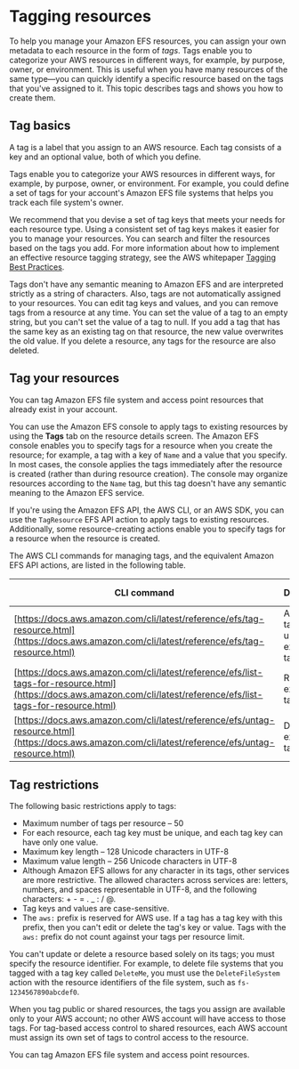 # Tagging resources<a name="manage-fs-tags"></a>

To help you manage your Amazon EFS resources, you can assign your own metadata to each resource in the form of *tags*\. Tags enable you to categorize your AWS resources in different ways, for example, by purpose, owner, or environment\. This is useful when you have many resources of the same type—you can quickly identify a specific resource based on the tags that you've assigned to it\. This topic describes tags and shows you how to create them\.

## Tag basics<a name="tag-basics"></a>

A tag is a label that you assign to an AWS resource\. Each tag consists of a key and an optional value, both of which you define\.

Tags enable you to categorize your AWS resources in different ways, for example, by purpose, owner, or environment\. For example, you could define a set of tags for your account's Amazon EFS file systems that helps you track each file system's owner\.

We recommend that you devise a set of tag keys that meets your needs for each resource type\. Using a consistent set of tag keys makes it easier for you to manage your resources\. You can search and filter the resources based on the tags you add\. For more information about how to implement an effective resource tagging strategy, see the AWS whitepaper [Tagging Best Practices](https://d1.awsstatic.com/whitepapers/aws-tagging-best-practices.pdf)\.

Tags don't have any semantic meaning to Amazon EFS and are interpreted strictly as a string of characters\. Also, tags are not automatically assigned to your resources\. You can edit tag keys and values, and you can remove tags from a resource at any time\. You can set the value of a tag to an empty string, but you can't set the value of a tag to null\. If you add a tag that has the same key as an existing tag on that resource, the new value overwrites the old value\. If you delete a resource, any tags for the resource are also deleted\.

## Tag your resources<a name="tag-resources"></a>

You can tag Amazon EFS file system and access point resources that already exist in your account\.

You can use the Amazon EFS console to apply tags to existing resources by using the **Tags** tab on the resource details screen\. The Amazon EFS console enables you to specify tags for a resource when you create the resource; for example, a tag with a key of `Name` and a value that you specify\. In most cases, the console applies the tags immediately after the resource is created \(rather than during resource creation\)\. The console may organize resources according to the `Name` tag, but this tag doesn't have any semantic meaning to the Amazon EFS service\.

If you're using the Amazon EFS API, the AWS CLI, or an AWS SDK, you can use the `TagResource` EFS API action to apply tags to existing resources\. Additionally, some resource\-creating actions enable you to specify tags for a resource when the resource is created\.

The AWS CLI commands for managing tags, and the equivalent Amazon EFS API actions, are listed in the following table\.


| CLI command | Description | Equivalent API operation | 
| --- | --- | --- | 
|  [https://docs.aws.amazon.com/cli/latest/reference/efs/tag-resource.html](https://docs.aws.amazon.com/cli/latest/reference/efs/tag-resource.html)  |  Add new tags or update existing tags  |  [TagResource](API_TagResource.md)  | 
|  [https://docs.aws.amazon.com/cli/latest/reference/efs/list-tags-for-resource.html](https://docs.aws.amazon.com/cli/latest/reference/efs/list-tags-for-resource.html)  |  Retrieve existing tags  |  [ListTagsForResource](API_ListTagsForResource.md)  | 
|  [https://docs.aws.amazon.com/cli/latest/reference/efs/untag-resource.html](https://docs.aws.amazon.com/cli/latest/reference/efs/untag-resource.html)  |  Delete existing tags  |  [UntagResource](API_UntagResource.md)  | 

## Tag restrictions<a name="tag-restrictions"></a>

The following basic restrictions apply to tags:
+ Maximum number of tags per resource – 50
+ For each resource, each tag key must be unique, and each tag key can have only one value\.
+ Maximum key length – 128 Unicode characters in UTF\-8
+ Maximum value length – 256 Unicode characters in UTF\-8
+ Although Amazon EFS allows for any character in its tags, other services are more restrictive\. The allowed characters across services are: letters, numbers, and spaces representable in UTF\-8, and the following characters: \+ \- = \. \_ : / @\.
+ Tag keys and values are case\-sensitive\.
+ The `aws:` prefix is reserved for AWS use\. If a tag has a tag key with this prefix, then you can't edit or delete the tag's key or value\. Tags with the `aws:` prefix do not count against your tags per resource limit\.

You can't update or delete a resource based solely on its tags; you must specify the resource identifier\. For example, to delete file systems that you tagged with a tag key called `DeleteMe`, you must use the `DeleteFileSystem` action with the resource identifiers of the file system, such as `fs-1234567890abcdef0`\. 

When you tag public or shared resources, the tags you assign are available only to your AWS account; no other AWS account will have access to those tags\. For tag\-based access control to shared resources, each AWS account must assign its own set of tags to control access to the resource\.

You can tag Amazon EFS file system and access point resources\.